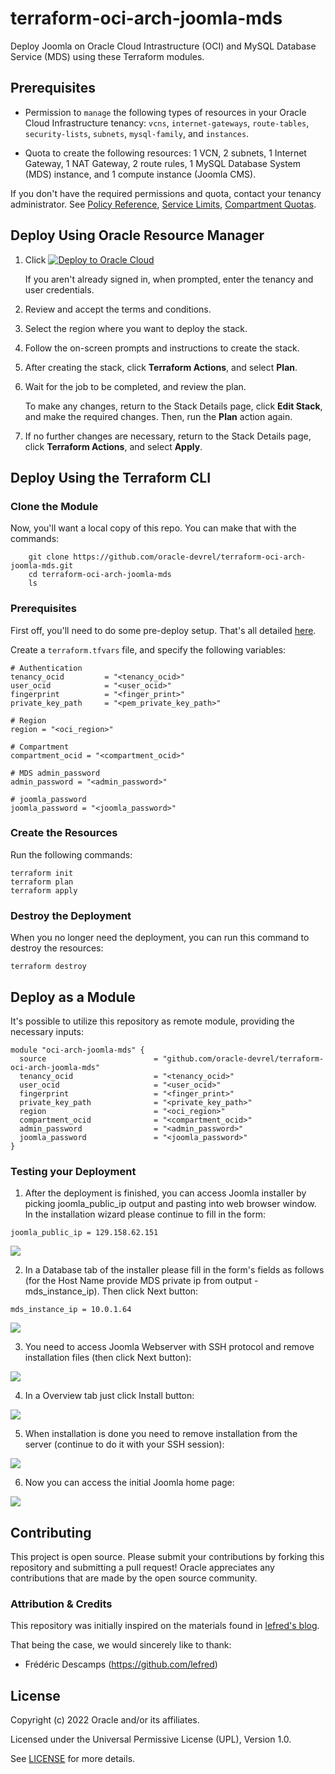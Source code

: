 # terraform-oci-arch-joomla-mds

Deploy Joomla on Oracle Cloud Intrastructure (OCI) and MySQL Database Service (MDS) using these Terraform modules.

## Prerequisites

- Permission to `manage` the following types of resources in your Oracle Cloud Infrastructure tenancy: `vcns`, `internet-gateways`, `route-tables`, `security-lists`, `subnets`, `mysql-family`, and `instances`.

- Quota to create the following resources: 1 VCN, 2 subnets, 1 Internet Gateway, 1 NAT Gateway, 2 route rules, 1 MySQL Database System (MDS) instance, and 1 compute instance (Joomla CMS).

If you don't have the required permissions and quota, contact your tenancy administrator. See [Policy Reference](https://docs.cloud.oracle.com/en-us/iaas/Content/Identity/Reference/policyreference.htm), [Service Limits](https://docs.cloud.oracle.com/en-us/iaas/Content/General/Concepts/servicelimits.htm), [Compartment Quotas](https://docs.cloud.oracle.com/iaas/Content/General/Concepts/resourcequotas.htm).

## Deploy Using Oracle Resource Manager

1. Click [![Deploy to Oracle Cloud](https://oci-resourcemanager-plugin.plugins.oci.oraclecloud.com/latest/deploy-to-oracle-cloud.svg)](https://cloud.oracle.com/resourcemanager/stacks/create?zipUrl=https://github.com/oracle-devrel/terraform-oci-arch-joomla-mds/releases/latest/download/terraform-oci-arch-joomla-mds-stack-latest.zip)

    If you aren't already signed in, when prompted, enter the tenancy and user credentials.

2. Review and accept the terms and conditions.

3. Select the region where you want to deploy the stack.

4. Follow the on-screen prompts and instructions to create the stack.

5. After creating the stack, click **Terraform Actions**, and select **Plan**.

6. Wait for the job to be completed, and review the plan.

    To make any changes, return to the Stack Details page, click **Edit Stack**, and make the required changes. Then, run the **Plan** action again.

7. If no further changes are necessary, return to the Stack Details page, click **Terraform Actions**, and select **Apply**. 

## Deploy Using the Terraform CLI

### Clone the Module

Now, you'll want a local copy of this repo. You can make that with the commands:

```
    git clone https://github.com/oracle-devrel/terraform-oci-arch-joomla-mds.git
    cd terraform-oci-arch-joomla-mds
    ls
```

### Prerequisites
First off, you'll need to do some pre-deploy setup.  That's all detailed [here](https://github.com/cloud-partners/oci-prerequisites).

Create a `terraform.tfvars` file, and specify the following variables:

```
# Authentication
tenancy_ocid         = "<tenancy_ocid>"
user_ocid            = "<user_ocid>"
fingerprint          = "<finger_print>"
private_key_path     = "<pem_private_key_path>"

# Region
region = "<oci_region>"

# Compartment
compartment_ocid = "<compartment_ocid>"

# MDS admin_password
admin_password = "<admin_password>"

# joomla_password
joomla_password = "<joomla_password>"
````

### Create the Resources
Run the following commands:

    terraform init
    terraform plan
    terraform apply

### Destroy the Deployment
When you no longer need the deployment, you can run this command to destroy the resources:

    terraform destroy

## Deploy as a Module
It's possible to utilize this repository as remote module, providing the necessary inputs:

```
module "oci-arch-joomla-mds" {
  source                        = "github.com/oracle-devrel/terraform-oci-arch-joomla-mds"
  tenancy_ocid                  = "<tenancy_ocid>"
  user_ocid                     = "<user_ocid>"
  fingerprint                   = "<finger_print>"
  private_key_path              = "<private_key_path>"
  region                        = "<oci_region>"
  compartment_ocid              = "<compartment_ocid>"
  admin_password                = "<admin_password>" 
  joomla_password               = "<joomla_password>"  
}
```

### Testing your Deployment

1. After the deployment is finished, you can access Joomla installer by picking joomla_public_ip output and pasting into web browser window. In the installation wizard please continue to fill in the form:

````
joomla_public_ip = 129.158.62.151
`````

![](./images/joomla_setup_01.png)

2. In a Database tab of the installer please fill in the form's fields as follows (for the Host Name provide MDS private ip from output - mds_instance_ip). Then click Next button: 

````
mds_instance_ip = 10.0.1.64
`````

![](./images/joomla_setup_02.png)

3. You need to access Joomla Webserver with SSH protocol and remove installation files (then click Next button):

![](./images/joomla_setup_03.png)

4. In a Overview tab just click Install button:

![](./images/joomla_setup_04.png)

5. When installation is done you need to remove installation from the server (continue to do it with your SSH session):

![](./images/joomla_setup_05.png)

6. Now you can access the initial Joomla home page:

![](./images/joomla_setup_06.png)

## Contributing
This project is open source.  Please submit your contributions by forking this repository and submitting a pull request!  Oracle appreciates any contributions that are made by the open source community.

### Attribution & Credits
This repository was initially inspired on the materials found in [lefred's blog](https://lefred.be/content/deploying-joomla-on-oci-and-mds/).

That being the case, we would sincerely like to thank:
- Frédéric Descamps (https://github.com/lefred)

## License
Copyright (c) 2022 Oracle and/or its affiliates.

Licensed under the Universal Permissive License (UPL), Version 1.0.

See [LICENSE](LICENSE) for more details.
